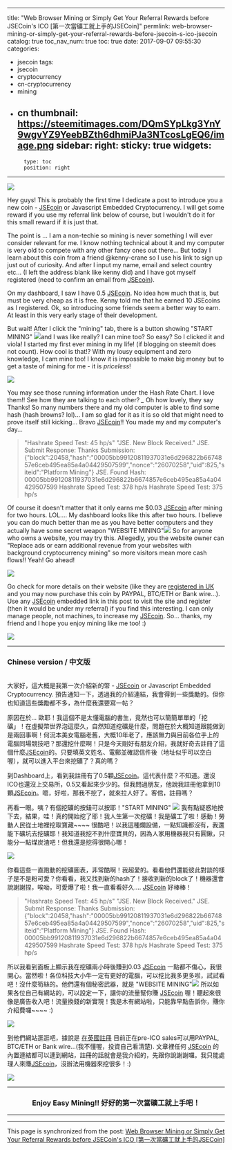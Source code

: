 
---
title: "Web Browser Mining or Simply Get Your Referral Rewards before JSECoin's ICO [第一次當礦工就上手的JSECoin]"
permlink: web-browser-mining-or-simply-get-your-referral-rewards-before-jsecoin-s-ico-jsecoin
catalog: true
toc_nav_num: true
toc: true
date: 2017-09-07 09:55:30
categories:
- jsecoin
tags:
- jsecoin
- cryptocurrency
- cn-cryptocurrency
- mining
- cn
thumbnail: https://steemitimages.com/DQmSYpLkg3YnY9wgvYZ9YeebBZth6dhmiPJa3NTcosLgEQ6/image.png
sidebar:
    right:
        sticky: true
widgets:
    -
        type: toc
        position: right
---


![](https://steemitimages.com/DQmSYpLkg3YnY9wgvYZ9YeebBZth6dhmiPJa3NTcosLgEQ6/image.png)

Hey guys! This is probably the first time I dedicate a post to introduce you a new coin - [JSEcoin](https://jsecoin.com/?utm_source=referral&utm_campaign=aff825&utm_content=) or Javascript Embedded Cryptocurrency. I will get some reward if you use my referral link below of course, but I wouldn't do it for this small reward if it is just that.

The point is ... I am a non-techie so mining is never something I will ever consider relevant for me. I know nothing technical about it and my computer is very old to compete with any other fancy ones out there...  But today I learn about this coin from a friend @kenny-crane so I use his link to sign up just out of curiosity. And after I input my name, email and select country etc... (I left the address blank like kenny did) and I have got myself registered (need to confirm an email from [JSEcoin](https://jsecoin.com/?utm_source=referral&utm_campaign=aff825&utm_content=)).

On my dashboard, I saw I have 0.5 [JSEcoin](https://jsecoin.com/?utm_source=referral&utm_campaign=aff825&utm_content=). No idea how much that is, but must be very cheap as it is free. Kenny told me that he earned 10 JSEcoins as I registered. Ok, so introducing some friends seem a better way to earn. At least in this very early stage of their development.

But wait! After I click the "mining" tab, there is a button showing "START MINING" ![](https://steemitimages.com/DQmNxGJhx8HX4xwxBU9gAnDSyYLDaZMSeg4zbaJnGvh8MLD/image.png)and I was like really? I can mine too? So easy? So I clicked it and viola! I started my first ever mining in my life! (if blogging on steemit does not count). How cool is that!? With my lousy equipment and zero knowledge, I cam mine too! I know it is impossible to make big money but to get a taste of mining for me - it is *priceless*!

![](https://steemitimages.com/DQmYYXMh9dQTc2Jn5tVibTmNxP5Z9zz8CGAEcKPA2NKXRrX/image.png)

You may see those running information under the Hash Rate Chart. I love them!! See how they are talking to each other? *_* Oh how lovely, they say Thanks! So many numbers there and my old computer is able to find some hash (hash browns? lol)... I am so glad for it as it is so old that might need to prove itself still kicking... Bravo [JSEcoin](https://jsecoin.com/?utm_source=referral&utm_campaign=aff825&utm_content=)!! You made my and my computer's day... 

>"Hashrate Speed Test: 45 hp/s"
"JSE. New Block Received."
JSE. Submit Response: Thanks
Submission: {"block":20458,"hash":"00005bb99120811937031e6d296822b6674857e6ceb495ea85a4a04429507599","nonce":"26070258","uid":825,"siteid":"Platform Mining"}
JSE. Found Hash: 00005bb99120811937031e6d296822b6674857e6ceb495ea85a4a04429507599
Hashrate Speed Test: 378 hp/s
Hashrate Speed Test: 375 hp/s

Of course it doesn't matter that it only earns me $0.03 [JSEcoin](https://jsecoin.com/?utm_source=referral&utm_campaign=aff825&utm_content=) after mining for two hours. LOL.... My dashboard looks like this after two hours. I believe you can do much better than me as you have better computers and they actually have some secret weapon "WEBSITE MINING"![](https://steemitimages.com/DQmPCdBg34Ke7cKTfCEmKCtFvdt1qnmxGeDKi3j4YFR1zMY/image.png) So for anyone who owns a website, you may try this. Allegedly, you the website owner can "Replace ads or earn additional revenue from your websites with background cryptocurrency mining" so more visitors mean more cash flows!! Yeah! Go ahead!

![](https://steemitimages.com/DQmc6kyyZR8wt165uYk1kehpVr989APrjnY3e5qW8AP79uY/image.png)

Go check for more details on their website (like they are [registered in UK](https://jsecoin.com/its-official-we-are-a-uk-registered-company/) and you may now purchase this coin by PAYPAL, BTC/ETH or Bank wire...). Use any [JSEcoin](https://jsecoin.com/?utm_source=referral&utm_campaign=aff825&utm_content=) embedded link in this post to visit the site and register (then it would be under my referral) if you find this interesting. I can only manage people, not machines, to increase my [JSEcoin](https://jsecoin.com/?utm_source=referral&utm_campaign=aff825&utm_content=). So... thanks, my friend and I hope you enjoy mining like me too! :)

![](https://steemitimages.com/DQmfVv8WkzJGDZGtsd8qM4F3iTHcHwBaVDLpHp8X28oGFYN/image.png)

*****

### Chinese version / 中文版

<br>大家好，這大概是我第一次介紹新的幣 - [JSEcoin](https://jsecoin.com/?utm_source=referral&utm_campaign=aff825&utm_content=) or Javascript Embedded Cryptocurrency. 預告通知一下，透過我的介紹連結，我會得到一些獎勵的。但你也知道這些獎勵都不多，為什麼我還要寫一帖？

原因在於... 歐耶！我這個不是太懂電腦的書生，竟然也可以簡簡單單的「挖礦」！在虛擬幣世界泡這麼久，自然知道挖礦是什麼，問題在於大概知道跟能做到是兩回事啊！何況本美女電腦老舊，大概10年老了，應該無力與目前各位手上的電腦同場競技吧？那還挖什麼啊！只是今天剛好有朋友介紹，我就好奇去註冊了這個什麼[JSEcoin](https://jsecoin.com/?utm_source=referral&utm_campaign=aff825&utm_content=)的。只要填英文姓名、電郵並確認信件後（地址似乎可以空白喔），就可以進入平台來挖礦了？真的嗎？

到Dashboard上，看到我註冊有了0.5顆[JSEcoin](https://jsecoin.com/?utm_source=referral&utm_campaign=aff825&utm_content=)。這代表什麼？不知道。還沒ICO也還沒上交易所，0.5又看起來少少的。但我問過朋友，他說我註冊他拿到10顆[JSEcoin](https://jsecoin.com/?utm_source=referral&utm_campaign=aff825&utm_content=)。嗯，好啦，那我不挖了，就來拉人好了。客倌，註冊嗎？

再看一眼。咦？有個挖礦的按鈕可以按耶！"START MINING" ![](https://steemitimages.com/DQmNxGJhx8HX4xwxBU9gAnDSyYLDaZMSeg4zbaJnGvh8MLD/image.png) 我有點疑惑地按下去，結果，哇！真的開始挖了耶！我人生第一次挖礦！我是礦工了啦！感動！勞動人民從土地裡挖取寶藏~~~~ 很酷吧！以我這種爛設備，一點知識都沒有，我還能下礦坑去挖礦耶！我知道我挖不到什麼寶貝的，因為人家用機器我只有圓鍬，只能分一點煤炭渣吧！但我還是挖得很開心哪！

![](https://steemitimages.com/DQmYYXMh9dQTc2Jn5tVibTmNxP5Z9zz8CGAEcKPA2NKXRrX/image.png)

你看這些一直跑動的挖礦圖表，非常酷啊！我超愛的。看看他們還能彼此對談的樣子是不是粉可愛？你看看，我又找到新的hash了！接收到新的block了！機器還會說謝謝捏，唉呦，可愛爆了啦！我一直看看好久.... [JSEcoin](https://jsecoin.com/?utm_source=referral&utm_campaign=aff825&utm_content=) 好棒棒！

>"Hashrate Speed Test: 45 hp/s"
"JSE. New Block Received."
JSE. Submit Response: Thanks
Submission: {"block":20458,"hash":"00005bb99120811937031e6d296822b6674857e6ceb495ea85a4a04429507599","nonce":"26070258","uid":825,"siteid":"Platform Mining"}
JSE. Found Hash: 00005bb99120811937031e6d296822b6674857e6ceb495ea85a4a04429507599
Hashrate Speed Test: 378 hp/s
Hashrate Speed Test: 375 hp/s

所以我看到面板上顯示我在挖礦兩小時後賺到0.03 [JSEcoin](https://jsecoin.com/?utm_source=referral&utm_campaign=aff825&utm_content=) 一點都不傷心，我很開心。當然啦！各位科技大小牛一定有更好的電腦，可以挖比我多更多啦，試試看吧！沒什麼筍絲的。他們還有個秘密武器，就是 "WEBSITE MINING"![](https://steemitimages.com/DQmPCdBg34Ke7cKTfCEmKCtFvdt1qnmxGeDKi3j4YFR1zMY/image.png) 所以如果各位自己有網站的，可以設定一下，讓你的流量幫你賺 [JSEcoin](https://jsecoin.com/?utm_source=referral&utm_campaign=aff825&utm_content=) 喔！聽起來很像是廣告收入吧！流量換錢的新實現！我是木有網站啦，只能靠早點告訴你，賺你介紹費囉~~~~ :)

![](https://steemitimages.com/DQmc6kyyZR8wt165uYk1kehpVr989APrjnY3e5qW8AP79uY/image.png)

到他們網站逛逛吧，據說是 [在英國註冊](https://jsecoin.com/its-official-we-are-a-uk-registered-company/) 目前正在pre-ICO sales可以用PAYPAL, BTC/ETH or Bank wire...(我不懂喔，投資自己看清楚). 文章裡任何 [JSEcoin](https://jsecoin.com/?utm_source=referral&utm_campaign=aff825&utm_content=) 的內置連結都可以連到網站，註冊的話就會是我介紹的，先跟你說謝謝囉。我只能處理人來賺[JSEcoin](https://jsecoin.com/?utm_source=referral&utm_campaign=aff825&utm_content=)，沒辦法用機器來挖很多！:)

![](https://steemitimages.com/DQmecXifPa5hwMdQtRsjqvEEavNmLALupJe1uZR21PhCud3/image.png)

*****

### <center>Enjoy Easy Mining!! 好好的第一次當礦工就上手吧！</center>

*****

- - -

This page is synchronized from the post: [Web Browser Mining or Simply Get Your Referral Rewards before JSECoin's ICO [第一次當礦工就上手的JSECoin]](https://steemit.com/@deanliu/web-browser-mining-or-simply-get-your-referral-rewards-before-jsecoin-s-ico-jsecoin)
